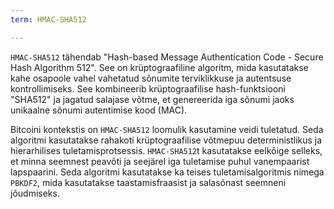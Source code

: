 ```yaml
---
term: HMAC-SHA512

---
```

`HMAC-SHA512` tähendab "Hash-based Message Authentication Code - Secure Hash Algorithm 512". See on krüptograafiline algoritm, mida kasutatakse kahe osapoole vahel vahetatud sõnumite terviklikkuse ja autentsuse kontrollimiseks. See kombineerib krüptograafilise hash-funktsiooni "SHA512" ja jagatud salajase võtme, et genereerida iga sõnumi jaoks unikaalne sõnumi autentimise kood (MAC).

Bitcoini kontekstis on `HMAC-SHA512` loomulik kasutamine veidi tuletatud. Seda algoritmi kasutatakse rahakoti krüptograafilise võtmepuu deterministlikus ja hierarhilises tuletamisprotsessis. `HMAC-SHA512`t kasutatakse eelkõige selleks, et minna seemnest peavõti ja seejärel iga tuletamise puhul vanempaarist lapspaarini. Seda algoritmi kasutatakse ka teises tuletamisalgoritmis nimega `PBKDF2`, mida kasutatakse taastamisfraasist ja salasõnast seemneni jõudmiseks.